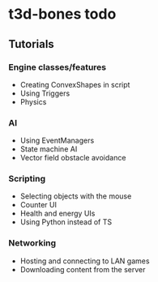 # t3d-bones todo

## Tutorials

### Engine classes/features

 * Creating ConvexShapes in script
 * Using Triggers
 * Physics

### AI

 * Using EventManagers
 * State machine AI
 * Vector field obstacle avoidance

### Scripting

 * Selecting objects with the mouse
 * Counter UI
 * Health and energy UIs
 * Using Python instead of TS

### Networking

 * Hosting and connecting to LAN games
 * Downloading content from the server
